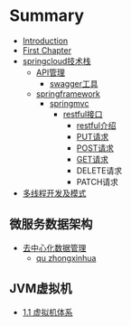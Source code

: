 # Summary

* [Introduction](README.md)
* [First Chapter](chapter1.md)
* [springcloud技术栈](springcloud.md)
  * [API管理](springcloud/api.md)
    * [swagger工具](springcloud/api/swagger.md)
  * [springframework](springcloud/springframework.md)
    * [springmvc](springcloud/springframework/springmvc.md)
      * [restful接口](springcloud/springframework/springmvc/restful.md)
        * [restful介绍](springcloud/springframework/springmvc/restful/restful.md)
        * [PUT请求](springcloud/springframework/springmvc/restful/put.md)
        * [POST请求](springcloud/springframework/springmvc/restful/post.md)
        * [GET请求](springcloud/springframework/springmvc/restful/get.md)
        * DELETE请求
        * PATCH请求
* [多线程开发及模式](.md)

## 微服务数据架构

* [去中心化数据管理](.md)
  * [qu zhongxinhua ](.md/qu-zhongxinhua.md)

## JVM虚拟机

* [1.1 虚拟机体系](jvm/1.1.md)

